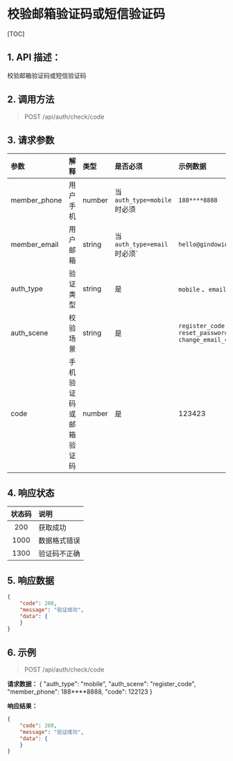 # 校验邮箱验证码或短信验证码

[TOC]

## 1. API 描述：

校验邮箱验证码或短信验证码

## 2. 调用方法

> POST /api/auth/check/code


## 3. 请求参数
参数|解释|类型|是否必须|示例数据
:----|:---|:---|:---|:---
member_phone | 用户手机 | number | 当 `auth_type=mobile` 时必须 | `188****8888`
member_email | 用户邮箱 | string | 当 `auth_type=email` 时必须` | `hello@gindowin.com`
auth_type | 验证类型 | string | 是 | `mobile` 、`email`
auth_scene | 校验场景 | string | 是 | `register_code` <br> `reset_password_code` <br> `change_email_code`
code | 手机验证码或邮箱验证码 | number | 是 | 123423

## 4. 响应状态

状态码 | 说明
:---:|:---
200 | 获取成功
1000 | 数据格式错误
1300|验证码不正确

## 5. 响应数据

```json
{
    "code": 200,
    "message": "验证成功",
    "data": {
    }
}
```

## 6. 示例

> POST /api/auth/check/code

**请求数据：**
{
	"auth_type": "mobile",
	"auth_scene": "register_code",
	"member_phone": 188****8888,
	"code": 122123
}

**响应结果：**

```json
{
    "code": 200,
    "message": "验证成功",
    "data": {
    }
}
```